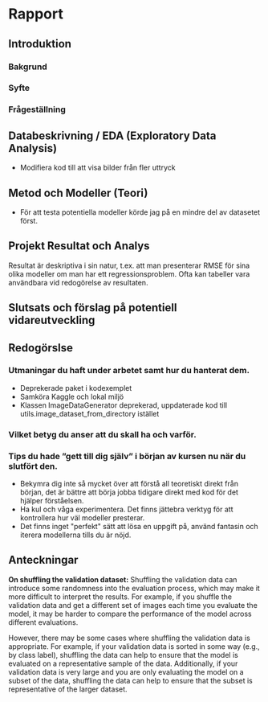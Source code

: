 # Rapport
## Introduktion
### Bakgrund
### Syfte
### Frågeställning
## Databeskrivning / EDA (Exploratory Data Analysis)
- Modifiera kod till att visa bilder från fler uttryck
## Metod och Modeller (Teori)
- För att testa potentiella modeller körde jag på en mindre del av datasetet först.
## Projekt Resultat och Analys
Resultat är deskriptiva i sin natur, t.ex. att man presenterar RMSE för sina olika modeller om man har ett regressionsproblem. Ofta kan tabeller vara användbara vid redogörelse av resultaten.
## Slutsats och förslag på potentiell vidareutveckling

## Redogörslse
### Utmaningar du haft under arbetet samt hur du hanterat dem.
- Deprekerade paket i kodexemplet
- Samköra Kaggle och lokal miljö
- Klassen ImageDataGenerator deprekerad, uppdaterade kod till utils.image_dataset_from_directory istället
### Vilket betyg du anser att du skall ha och varför.
### Tips du hade ”gett till dig själv” i början av kursen nu när du slutfört den.
- Bekymra dig inte så mycket över att förstå all teoretiskt direkt från början, det är bättre att börja jobba tidigare direkt med kod för det hjälper förståelsen.
- Ha kul och våga experimentera. Det finns jättebra verktyg för att kontrollera hur väl modeller presterar.
- Det finns inget "perfekt" sätt att lösa en uppgift på, använd fantasin och iterera modellerna tills du är nöjd.

## Anteckningar
**On shuffling the validation dataset:**
Shuffling the validation data can introduce some randomness into the evaluation process, which may make it more difficult to interpret the results. For example, if you shuffle the validation data and get a different set of images each time you evaluate the model, it may be harder to compare the performance of the model across different evaluations.

However, there may be some cases where shuffling the validation data is appropriate. For example, if your validation data is sorted in some way (e.g., by class label), shuffling the data can help to ensure that the model is evaluated on a representative sample of the data. Additionally, if your validation data is very large and you are only evaluating the model on a subset of the data, shuffling the data can help to ensure that the subset is representative of the larger dataset.